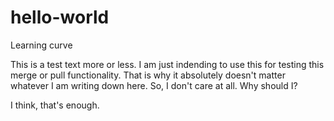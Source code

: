 # hello-world
Learning curve

This is a test text more or less. I am just indending to use this for testing this merge or pull functionality.
That is why it absolutely doesn't matter whatever I am writing down here.
So, I don't care at all.
Why should I?

I think, that's enough.
